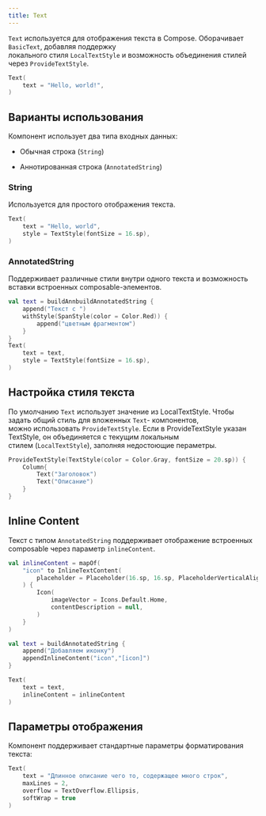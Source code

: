 ```yaml
---
title: Text
--- 
```


`Text` используется для отображения текста в Compose. Оборачивает `BasicText`, добавляя поддержку  
локального стиля `LocalTextStyle` и возможность объединения стилей через `ProvideTextStyle`.  

```kotlin
Text(
    text = "Hello, world!",
)
```

## Варианты использования

Компонент использует два типа входных данных:  

- Обычная строка (`String`)

- Аннотированная строка (`AnnotatedString`)  

### String

Используется для простого отображения текста.

```kotlin
Text(
    text = "Hello, world",
    style = TextStyle(fontSize = 16.sp),
)
```

### AnnotatedString

Поддерживает различные стили внутри одного текста и возможность вставки встроенных composable-элементов.

```kotlin
val text = buildAnnbuildAnnotatedString {
    append("Текст с ")
    withStyle(SpanStyle(color = Color.Red)) {
        append("цветным фрагментом")
    }
}
Text(
    text = text,
    style = TextStyle(fontSize = 16.sp),
)
```

## Настройка стиля текста

По умолчанию `Text` использует значение из LocalTextStyle. Чтобы задать общий стиль для вложенных `Text`- компонентов,  
можно использовать `ProvideTextStyle`. Если в ProvideTextStyle указан TextStyle, он объединяется с текущим локальным  
стилем (`LocalTextStyle`), заполняя недостоющие пераметры.

```kotlin
ProvideTextStyle(TextStyle(color = Color.Gray, fontSize = 20.sp)) {
    Column{
        Text("Заголовок")
        Text("Описание")
    }
}
```

## Inline Content

Текст с типом `AnnotatedString` поддерживает отображение встроенных composable через параметр `inlineContent`.  

```kotlin
val inlineContent = mapOf(
    "icon" to InlineTextContent(
        placeholder = Placeholder(16.sp, 16.sp, PlaceholderVerticalAlign.Center),
    ) {
        Icon(
            imageVector = Icons.Default.Home,
            contentDescription = null,
        )
    }
)

val text = buildAnnotatedString {
    append("Добавляем иконку")
    appendInlineContent("icon","[icon]")
}

Text(
    text = text,
    inlineContent = inlineContent
)
```

## Параметры отображения

Компонент поддерживает стандартные параметры форматирования текста:  

```kotlin
Text(
    text = "Длинное описание чего то, содержащее много строк",
    maxLines = 2,
    overflow = TextOverflow.Ellipsis,
    softWrap = true
)
```
